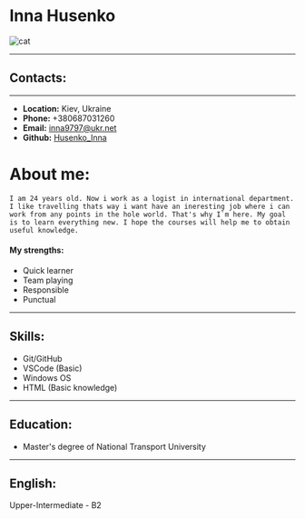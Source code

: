 # **Inna Husenko**
![cat](https://encrypted-tbn0.gstatic.com/images?q=tbn:ANd9GcQQrZu0JJ8FVf66IQLjvvh5r4S3i_ejLX7J0IJt135vcrhmJC6_gvBuZWe5DJOffGmnNZY&usqp=CAU)
***
## **Contacts:**
***
* __Location:__ Kiev, Ukraine
* __Phone:__ +380687031260
* __Email:__ inna9797@ukr.net
* __Github:__ [Husenko_Inna](https://github.com/Husinna)
# **About me:**
    I am 24 years old. Now i work as a logist in international department. I like travelling thats way i want have an ineresting job where i can work from any points in the hole world. That's why I`m here. My goal is to learn everything new. I hope the courses will help me to obtain useful knowledge.
#### **My strengths:**
+ Quick learner
+ Team playing
+ Responsible
+ Punctual
***
## **Skills:**
- Git/GitHub
- VSCode (Basic)
- Windows OS
- HTML (Basic knowledge)
***
## **Education:**
+ Master's degree of National Transport University
***
## **English:**
Upper-Intermediate - B2